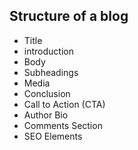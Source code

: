 ## Structure of a blog

- Title
- introduction
- Body
- Subheadings
- Media
- Conclusion
- Call to Action (CTA)
- Author Bio
- Comments Section
- SEO Elements